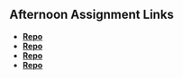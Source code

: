 ## Afternoon Assignment Links

* **[Repo](https://github.com/ItsBup/<ASSIGNMENT_REPO>)**
* **[Repo](https://github.com/ItsBup/<ASSIGNMENT_REPO>)**
* **[Repo](https://github.com/ItsBup/<ASSIGNMENT_REPO>)**
* **[Repo](https://github.com/ItsBup/<ASSIGNMENT_REPO>)**
